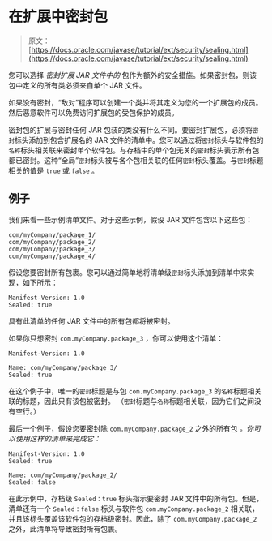 # 在扩展中密封包

> 原文： [https://docs.oracle.com/javase/tutorial/ext/security/sealing.html](https://docs.oracle.com/javase/tutorial/ext/security/sealing.html)

您可以选择 _密封扩展 JAR 文件中的_ 包作为额外的安全措施。如果密封包，则该包中定义的所有类必须来自单个 JAR 文件。

如果没有密封，“敌对”程序可以创建一个类并将其定义为您的一个扩展包的成员。然后恶意软件可以免费访问扩展包的受包保护的成员。

密封包的扩展与密封任何 JAR 包装的类没有什么不同。要密封扩展包，必须将`密封`标头添加到包含扩展名的 JAR 文件的清单中。您可以通过将`密封`标头与软件包的`名称`标头相关联来密封单个软件包。与存档中的单个包无关的`密封`标头表示所有包都已密封。这种“全局”`密封`标头被与各个包相关联的任何`密封`标头覆盖。与`密封`标题相关的值是 `true` 或 `false` 。

## 例子

我们来看一些示例清单文件。对于这些示例，假设 JAR 文件包含以下这些包：

```
com/myCompany/package_1/
com/myCompany/package_2/
com/myCompany/package_3/
com/myCompany/package_4/

```

假设您要密封所有包裹。您可以通过简单地将清单级`密封`标头添加到清单中来实现，如下所示：

```
Manifest-Version: 1.0
Sealed: true

```

具有此清单的任何 JAR 文件中的所有包都将被密封。

如果你只想密封 `com.myCompany.package_3` ，你可以使用这个清单：

```
Manifest-Version: 1.0

Name: com/myCompany/package_3/
Sealed: true

```

在这个例子中，唯一的`密封`标题是与包 `com.myCompany.package_3` 的`名称`标题相关联的标题，因此只有该包被密封。 （`密封`标题与`名称`标题相关联，因为它们之间没有空行。）

最后一个例子，假设您要密封除 `com.myCompany.package_2` 之外的所有包 _。你可以使用这样的清单来完成它：_

```
Manifest-Version: 1.0
Sealed: true

Name: com/myCompany/package_2/
Sealed: false

```

在此示例中，存档级 `Sealed：true` 标头指示要密封 JAR 文件中的所有包。但是，清单还有一个 `Sealed：false` 标头与软件包 `com.myCompany.package_2` 相关联，并且该标头覆盖该软件包的存档级密封。因此，除了 `com.myCompany.package_2` 之外，此清单将导致密封所有包裹。
